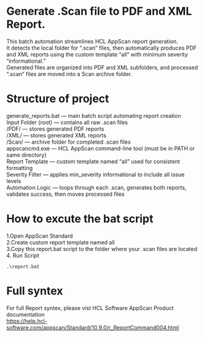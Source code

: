 # Generate .Scan file to PDF and XML Report.
This batch automation streamlines HCL AppScan report generation.<br>
It detects the local folder for “.scan” files, then automatically produces PDF and XML reports using the custom template “all” with minimum severity “informational.”<br>
Generated files are organized into PDF and XML subfolders, and processed “.scan” files are moved into a Scan archive folder.

# Structure of project
generate_reports.bat — main batch script automating report creation<br>
Input Folder (root) — contains all raw .scan files<br>
/PDF/ — stores generated PDF reports<br>
/XML/ — stores generated XML reports<br>
/Scan/ — archive folder for completed .scan files<br>
appscancmd.exe — HCL AppScan command-line tool (must be in PATH or same directory)<br>
Report Template — custom template named “all” used for consistent formatting<br>
Severity Filter — applies min_severity informational to include all issue levels<br>
Automation Logic — loops through each .scan, generates both reports, validates success, then moves processed files<br>

# How to excute the bat script
1.Open AppScan Standard<br>
2.Create custom report template named all<br>
3.Copy this report.bat script to the folder where your .scan files are located
4. Run Script<br>
```
.\report.bat
```

# Full syntex
For full Report syntex, please vist HCL Software AppScan Product documentation<br>
https://help.hcl-software.com/appscan/Standard/10.9.0/r_ReportCommand004.html

